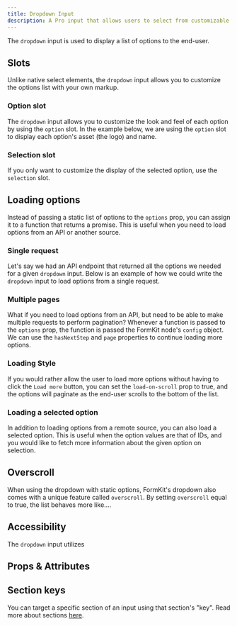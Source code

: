 ```yaml
---
title: Dropdown Input
description: A Pro input that allows users to select from customizable options list.
---
```


<InputPageHero title="Dropdown"></InputPageHero>

<!-- Installation  -->

The `dropdown` input is used to display a list of options to the end-user.

<example
name="Dropdown"
file="/_content/examples/dropdown/dropdown-base.vue"></example>

## Slots

Unlike native select elements, the `dropdown` input allows you to customize the options list with your own markup.

### Option slot

The `dropdown` input allows you to customize the look and feel of each option by using the `option` slot. In the example below, we are using the `option` slot to display each option's asset (the logo) and name.

<example
name="Dropdown"
file="/_content/examples/dropdown/dropdown-option-slot.vue"></example>

### Selection slot

If you only want to customize the display of the selected option, use the `selection` slot.

<example
name="Dropdown"
file="/_content/examples/dropdown/dropdown-selection-slot.vue"></example>


## Loading options

Instead of passing a static list of options to the `options` prop, you can assign it to a function that returns a promise. This is useful when you need to load options from an API or another source.

<!-- Example of loading options via API without pagination. -->

### Single request
Let's say we had an API endpoint that returned all the options we needed for a given `dropdown` input. Below is an example of how we could write the `dropdown` input to load options from a single request.

<example
name="Dropdown"
file="/_content/examples/dropdown/dropdown-single-request.vue"></example>

### Multiple pages

What if you need to load options from an API, but need to be able to make multiple requests to perform pagination? Whenever a function is passed to the `options` prop, the function is passed the FormKit node's `config` object. We can use the `hasNextStep` and `page` properties to continue loading more options.

<example
name="Dropdown"
:min-height="550"
file="/_content/examples/dropdown/dropdown-pagination.vue"></example>

### Loading Style

If you would rather allow the user to load more options without having to click the `Load more` button, you can set the `load-on-scroll` prop to true, and the options will paginate as the end-user scrolls to the bottom of the list.

### Loading a selected option

In addition to loading options from a remote source, you can also load a selected option. This is useful when the option values are that of IDs, and you would like to fetch more information about the given option on selection.

<!-- Example of loading option via API. -->

## Overscroll

When using the dropdown with static options, FormKit's dropdown also comes with a unique feature called `overscroll`. By setting `overscroll` equal to true, the list behaves more like....

## Accessibility

The `dropdown` input utilizes

## Props & Attributes

<reference-table input="dropdown" :data="[
{prop: 'options', type: 'any', default: '[]', description: 'The list of options the user can select from.'},
{prop: 'load-on-scroll', type: 'boolean', default: 'false', description: 'When set to `true`, the dropdown will try loading more options based on the end-user`s scroll position'}]">
</reference-table>

## Section keys

You can target a specific section of an input using that section's "key". Read more about sections [here](/essentials/inputs#sections).

<div>
  <formkit-input-diagram />
</div>

<reference-table type="sectionKeys" primary="section-key" :without="[]">
</reference-table>
